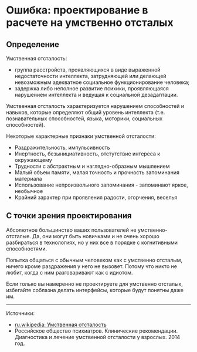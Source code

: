 # Ошибка: проектирование в расчете на умственно отсталых

## Определение

Умственная отсталость:

* группа расстройств, проявляющихся в виде выраженной недостаточности интеллекта, затрудняющей или делающей невозможным адекватное социальное функционирование человека;
* задержка либо неполное развитие психики, проявляющаяся нарушением интеллекта и ведущая к социальной дезадаптации.

Умственная отсталость характеризуется нарушением способностей и  навыков, которые определяют общий уровень интеллекта (т.е. познавательных способностей, языка, моторики, социальных способностей).

Некоторые характерные признаки умственной отсталости:

* Раздражительность, импульсивность
* Инертность, безынициативность, отстутствие интереса к окружающему
* Трудности с абстрактным и наглядно-образным мышлением
* Малый объем памяти, малая точность и прочность запоминания материала
* Использование непроизвольного запоминания - запоминают яркое, необычное
* Крайний зарактер при проявления радости, огорчения, веселья


## С точки зрения проектирования

Абсолютное большинство ваших пользователей не умственно-отсталые. Да, они могут быть новичками и не очень хорошо разбираться в технологиях, но у них все в порядке с когнитивными способностями.

Попытка общаться с обычным человеком как с умственно отсталым, ничего кроме раздражения у него не вызовет. Потому что никто не любит, когда с ним разговаривают как с идиотом.

Если только вы намеренно не проектируете для умственно отсталых, избегайте соблазна делать интерфейсы, которые будут понятны даже им.

---

Источники:

* [ru.wikipedia: Умственная отсталость](https://ru.wikipedia.org/wiki/Умственная_отсталость)
* Российское общество психиатров. Клинические рекомендации. Диагностика и лечение умственной отсталости у взрослых. 2014 год.

